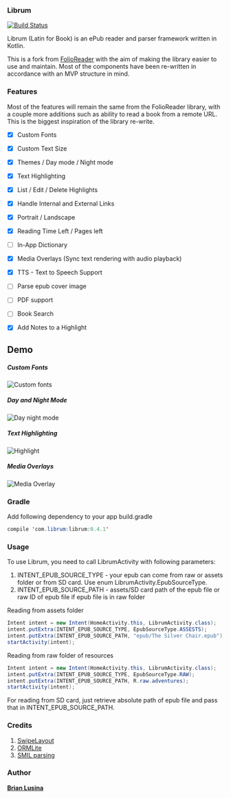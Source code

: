 ### Librum

[![Build Status](https://api.travis-ci.org/Librum/Librum-Android.svg?branch=master)](https://travis-ci.org/Librum/Librum-Android)

Librum (Latin for Book) is an ePub reader and parser framework written in Kotlin.

This is a fork from [FolioReader](https://github.com/FolioReader/FolioReader-Android) with the aim of making the library easier to use and maintain. Most of the components have been re-written in accordance with an MVP structure in mind.

### Features

Most of the features will remain the same from the FolioReader library, with a couple more additions such as ability to read a book from a remote URL. This is the biggest inspiration of the library re-write.

- [x] Custom Fonts
- [x] Custom Text Size
- [x] Themes / Day mode / Night mode
- [x] Text Highlighting
- [x] List / Edit / Delete Highlights
- [x] Handle Internal and External Links
- [x] Portrait / Landscape
- [x] Reading Time Left / Pages left
- [ ] In-App Dictionary
- [x] Media Overlays (Sync text rendering with audio playback)
- [x] TTS - Text to Speech Support
- [ ] Parse epub cover image
- [ ] PDF support
- [ ] Book Search
- [x] Add Notes to a Highlight



## Demo
##### Custom Fonts
![Custom fonts](https://cloud.githubusercontent.com/assets/1277242/19012915/0661c7b2-87e0-11e6-81d6-8c71051e1074.gif)
##### Day and Night Mode
![Day night mode](https://cloud.githubusercontent.com/assets/1277242/19012914/f42059c4-87df-11e6-97f8-29e61a79e8aa.gif)
##### Text Highlighting 
![Highlight](https://cloud.githubusercontent.com/assets/1277242/19012904/c2700c3a-87df-11e6-97ed-507765b3ddf0.gif)
##### Media Overlays 
![Media Overlay](https://cloud.githubusercontent.com/assets/1277242/19012908/d61f3ce2-87df-11e6-8652-d72b6a1ad9a3.gif)

### Gradle
Add following dependency to your app build.gradle
``` java
compile 'com.librum:librum:0.4.1'
```

### Usage

To use Librum, you need to call LibrumActivity with following parameters:
1. INTENT_EPUB_SOURCE_TYPE - your epub can come from raw or assets folder or from SD card. Use enum LibrumActivity.EpubSourceType.
2. INTENT_EPUB_SOURCE_PATH - assets/SD card path of the epub file or raw ID of epub file if epub file is in raw folder

Reading from assets folder
```java
Intent intent = new Intent(HomeActivity.this, LibrumActivity.class);
intent.putExtra(INTENT_EPUB_SOURCE_TYPE, EpubSourceType.ASSESTS);
intent.putExtra(INTENT_EPUB_SOURCE_PATH, "epub/The Silver Chair.epub");
startActivity(intent);
```

Reading from raw folder of resources
```java
Intent intent = new Intent(HomeActivity.this, LibrumActivity.class);
intent.putExtra(INTENT_EPUB_SOURCE_TYPE, EpubSourceType.RAW);
intent.putExtra(INTENT_EPUB_SOURCE_PATH, R.raw.adventures);
startActivity(intent);
```

For reading from SD card, just retrieve absolute path of epub file and pass that in INTENT_EPUB_SOURCE_PATH.

### Credits
1. <a href="https://github.com/daimajia/AndroidSwipeLayout">SwipeLayout</a>
2. <a href="http://ormlite.com/">ORMLite</a>
3. <a href="https://github.com/julianharty/new-android-daisy-reader">SMIL parsing</a>

### Author

[**Brian Lusina**](https://github.com/BrianLusina)
